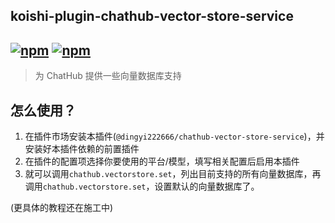 ## koishi-plugin-chathub-vector-store-service

## [![npm](https://img.shields.io/npm/v/@dingyi222666/koishi-plugin-chathub-vector-store-service/next)](https://www.npmjs.com/package/@dingyi222666/koishi-plugin-chathub-vector-store-service) [![npm](https://img.shields.io/npm/dm/@dingyi222666/koishi-plugin-chathub-vector-store-service)](https://www.npmjs.com/package/@dingyi222666/koishi-plugin-chathub-vector-store-service)

> 为 ChatHub 提供一些向量数据库支持

## 怎么使用？

1. 在插件市场安装本插件(`@dingyi222666/chathub-vector-store-service`)，并安装好本插件依赖的前置插件
2. 在插件的配置项选择你要使用的平台/模型，填写相关配置后启用本插件
3. 就可以调用`chathub.vectorstore.set`，列出目前支持的所有向量数据库，再调用`chathub.vectorstore.set`，设置默认的向量数据库了。

(更具体的教程还在施工中)

